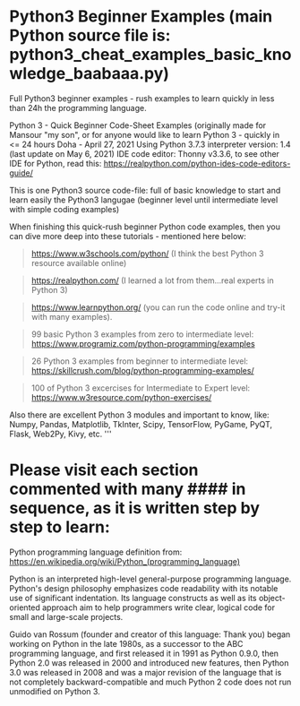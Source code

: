 # Python3 Beginner Examples (main Python source file is: python3_cheat_examples_basic_knowledge_baabaaa.py)
Full Python3 beginner examples - rush examples to learn quickly in less than 24h the programming language.

Python 3 - Quick Beginner Code-Sheet Examples (originally made for Mansour "my son", or for anyone would like to learn Python 3 - quickly in <= 24 hours
 Doha - April 27, 2021
 Using Python 3.7.3 interpreter
 version: 1.4 (last update on May 6, 2021)
 IDE code editor: Thonny v3.3.6, to see other IDE for Python, read this: https://realpython.com/python-ides-code-editors-guide/
 
 This is one Python3 source code-file: full of basic knowledge to start and learn easily the Python3 langugae (beginner level until intermediate level with simple coding examples)
 
 When finishing this quick-rush beginner Python code examples, then you can dive more deep into these tutorials - mentioned here below:
 
> https://www.w3schools.com/python/ (I think the best Python 3 resource available online)

> https://realpython.com/ (I learned a lot from them...real experts in Python 3)

> https://www.learnpython.org/ (you can run the code online and try-it with many examples).

> 99 basic Python 3 examples from zero to intermediate level:
 https://www.programiz.com/python-programming/examples

> 26 Python 3 examples from beginner to intermediate level:
 https://skillcrush.com/blog/python-programming-examples/
 
> 100 of Python 3 excercises for Intermediate to Expert level:
https://www.w3resource.com/python-exercises/

Also there are excellent Python 3 modules and important to know, like: Numpy, Pandas, Matplotlib, TkInter, Scipy, TensorFlow, PyGame, PyQT, Flask, Web2Py, Kivy, etc.
'''

# Please visit each section commented with many #### in sequence, as it is written step by step to learn:


 Python programming language definition from: https://en.wikipedia.org/wiki/Python_(programming_language)
 
 Python is an interpreted high-level general-purpose programming language. Python's design philosophy emphasizes code readability with its notable use of significant indentation.
 Its language constructs as well as its object-oriented approach aim to help programmers write clear, logical code for small and large-scale projects.
 
 Guido van Rossum (founder and creator of this language: Thank you) began working on Python in the late 1980s, as a successor to the ABC programming language,
 and first released it in 1991 as Python 0.9.0, then Python 2.0 was released in 2000 and introduced new features, then Python 3.0 was released in 2008 and was a major revision
 of the language that is not completely backward-compatible and much Python 2 code does not run unmodified on Python 3.
